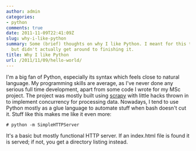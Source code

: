 ```yaml
---
author: admin
categories:
- python
comments: true
date: 2011-11-09T22:41:09Z
slug: why-i-like-python
summary: Some (brief) thoughts on why I like Python. I meant for this to be longer,
  but didn't actually get around to finishing it.
title: Why I like Python
url: /2011/11/09/hello-world/
---
```


I'm a big fan of Python, especially its syntax which feels close to natural language. My programming skills are average, as I've never done any serious full time development, apart from some code I wrote for my MSc project. The project was mostly built using [scrapy](http://scrapy.org/) with little hacks thrown in to implement concurrency for processing data. Nowadays, I tend to use Python mostly as a glue language to automate stuff when bash doesn't cut it. Stuff like this makes me like it even more:

    
    
    # python -m SimpleHTTPServer
    


It's a basic but mostly functional HTTP server. If an index.html file is found it is served; if not, you get a directory listing instead. 
